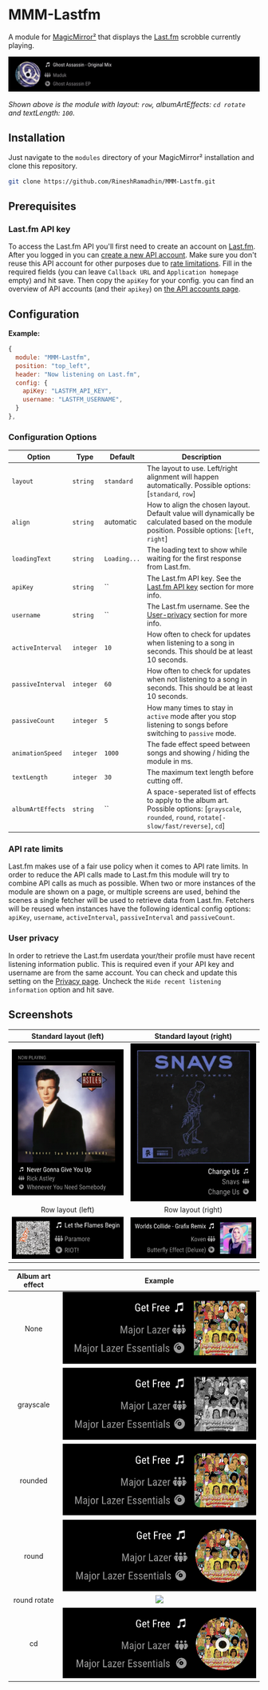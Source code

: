 # MMM-Lastfm
A module for [MagicMirror²](https://github.com/MichMich/MagicMirror) that displays the [Last.fm](https://www.last.fm/) scrobble currently playing.

![](./assets/banner.gif)

_Shown above is the module with layout: `row`, albumArtEffects: `cd rotate` and textLength: `100`._

## Installation

Just navigate to the `modules` directory of your MagicMirror² installation and clone this repository.

```sh
git clone https://github.com/RineshRamadhin/MMM-Lastfm.git
```

## Prerequisites

### Last.fm API key

To access the Last.fm API you'll first need to create an account on [Last.fm](https://www.last.fm/join).
After you logged in you can [create a new API account](https://www.last.fm/api/account/create). Make sure you don't reuse this API account for other purposes due to [rate limitations](#api-rate-limits).
Fill in the required fields (you can leave `Callback URL` and `Application homepage` empty) and hit save.
Then copy the `apiKey` for your config. you can find an overview of API accounts (and their `apikey`) on [the API accounts page](https://www.last.fm/api/accounts).

## Configuration

**Example:**

```js
{
  module: "MMM-Lastfm",
  position: "top_left",
  header: "Now listening on Last.fm",
  config: {
    apiKey: "LASTFM_API_KEY",
    username: "LASTFM_USERNAME",
  }
},
```

### Configuration Options

| **Option**        | **Type**   | **Default**    | **Description**                                                                                                                                      |
| ----------------- | ---------- | -------------- | ---------------------------------------------------------------------------------------------------------------------------------------------------- |
| `layout`          | `string`   | `standard`     | The layout to use. Left/right alignment will happen automatically. Possible options: [`standard`, `row`]                                             |
| `align`           | `string`   | automatic      | How to align the chosen layout. Default value will dynamically be calculated based on the module position. Possible options: [`left`, `right`]       |
| `loadingText`     | `string`   | `Loading...`   | The loading text to show while waiting for the first response from Last.fm.                                                                          |
| `apiKey`          | `string`   | ``             | The Last.fm API key. See the [Last.fm API key](#lastfm-api-key) section for more info.                                                               |
| `username`        | `string`   | ``             | The Last.fm username. See the [User-privacy](#user-privacy) section for more info.                                                                   |
| `activeInterval`  | `integer`  | `10`           | How often to check for updates when listening to a song in seconds. This should be at least 10 seconds.                                              |
| `passiveInterval` | `integer`  | `60`           | How often to check for updates when not listening to a song in seconds. This should be at least 10 seconds.                                          |
| `passiveCount`    | `integer`  | `5`            | How many times to stay in `active` mode after you stop listening to songs before switching to `passive` mode.                                        |
| `animationSpeed`  | `integer`  | `1000`         | The fade effect speed between songs and showing / hiding the module in ms.                                                                           |
| `textLength`      | `integer`  | `30`           | The maximum text length before cutting off.                                                                                                          |
| `albumArtEffects` | `string`   | ``             | A space-seperated list of effects to apply to the album art. Possible options: [`grayscale`, `rounded`, `round`, `rotate[-slow/fast/reverse]`, `cd`] |

### API rate limits
Last.fm makes use of a fair use policy when it comes to API rate limits. In order to reduce the API calls made to Last.fm this module will try to combine API calls as much as possible. When two or more instances of the module are shown on a page, or multiple screens are used, behind the scenes a single fetcher will be used to retrieve data from Last.fm. Fetchers will be reused when instances have the following identical config options: `apiKey`, `username`, `activeInterval`, `passiveInterval` and `passiveCount`.

### User privacy
In order to retrieve the Last.fm userdata your/their profile must have recent listening information public. This is required even if your API key and username are from the same account. 
You can check and update this setting on the [Privacy page](https://www.last.fm/settings/privacy). Uncheck the `Hide recent listening information` option and hit save.

## Screenshots

Standard layout (left)                 |  Standard layout (right)
:------------------------------------:|:-----------------------------:
![](./assets/layout-standard-left.png) |![](./assets/layout-standard-right.png)
Row layout (left)                     |  Row layout (right)
![](./assets/layout-row-left.png)     |![](./assets/layout-row-right.png)

Album art effect  |  Example
:----------------:|:-----------------------------:
None              |![](./assets/album-art-effect-none.png)
grayscale         |![](./assets/album-art-effect-grayscale.png)
rounded           |![](./assets/album-art-effect-rounded.png)
round             |![](./assets/album-art-effect-round.png)
round rotate      |![](./assets/album-art-effect-rotate.gif)
cd                |![](./assets/album-art-effect-cd.png)
